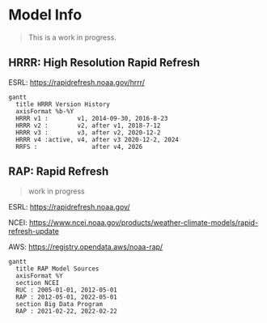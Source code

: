# Model Info

> This is a work in progress.

## HRRR: High Resolution Rapid Refresh

ESRL: https://rapidrefresh.noaa.gov/hrrr/


``` {mermaid}
gantt
  title HRRR Version History
  axisFormat %b-%Y
  HRRR v1 :        v1, 2014-09-30, 2016-8-23 
  HRRR v2 :        v2, after v1, 2018-7-12
  HRRR v3 :        v3, after v2, 2020-12-2
  HRRR v4 :active, v4, after v3 2020-12-2, 2024
  RRFS :               after v4, 2026
```

## RAP: Rapid Refresh

> work in progress

ESRL: https://rapidrefresh.noaa.gov/

NCEI: https://www.ncei.noaa.gov/products/weather-climate-models/rapid-refresh-update

AWS: https://registry.opendata.aws/noaa-rap/

``` {mermaid}
gantt
  title RAP Model Sources
  axisFormat %Y
  section NCEI
  RUC : 2005-01-01, 2012-05-01
  RAP : 2012-05-01, 2022-05-01
  section Big Data Program
  RAP : 2021-02-22, 2022-02-22
```
